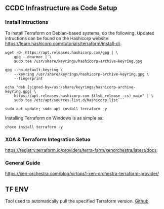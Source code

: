 ## CCDC Infrastructure as Code Setup ##

### Install Intructions ## 

To install Terraform on Debian-based systems, do the following. Updated intructions can be found on the Hashicorp website: https://learn.hashicorp.com/tutorials/terraform/install-cli. 


``` 
wget -O- https://apt.releases.hashicorp.com/gpg | \
    gpg --dearmor | \
    sudo tee /usr/share/keyrings/hashicorp-archive-keyring.gpg

gpg --no-default-keyring \
    --keyring /usr/share/keyrings/hashicorp-archive-keyring.gpg \
    --fingerprint

echo "deb [signed-by=/usr/share/keyrings/hashicorp-archive-keyring.gpg] \
    https://apt.releases.hashicorp.com $(lsb_release -cs) main" | \
    sudo tee /etc/apt/sources.list.d/hashicorp.list```

sudo apt update; sudo apt install terraform -y
```

Installing Terraform on Windows is as simple as: 

```choco install terraform -y``` 


### XOA & Terraform Integration Setuo ### 

https://registry.terraform.io/providers/terra-farm/xenorchestra/latest/docs 

### General Guide ###

https://xen-orchestra.com/blog/virtops1-xen-orchestra-terraform-provider/

## TF ENV
Tool used to automatically pull the specified Terraform version.
[Github](https://github.com/tfutils/tfenv)
